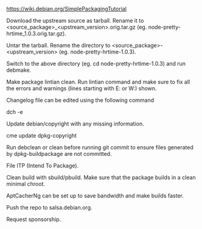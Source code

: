 https://wiki.debian.org/SimplePackagingTutorial



Download the upstream source as tarball.
Rename it to <source_package>_<upstream_version>.orig.tar.gz (eg. node-pretty-hrtime_1.0.3.orig.tar.gz).

Untar the tarball.
Rename the directory to <source_package>-<upstream_version> (eg. node-pretty-hrtime-1.0.3).

Switch to the above directory (eg. cd node-pretty-hrtime-1.0.3) and run debmake. 

Make package lintian clean.
Run lintian command and make sure to fix all the errors and warnings (lines starting with E: or W:) shown. 

Changelog file can be edited using the following command 

dch -e

Update debian/copyright with any missing information.

cme update dpkg-copyright

Run debclean or clean before running git commit to ensure files generated by dpkg-buildpackage are not committed.

File ITP (Intend To Package).

Clean build with sbuild/pbuild. Make sure that the package builds in a clean minimal chroot.

AptCacherNg can be set up to save bandwidth and make builds faster.

Push the repo to salsa.debian.org.

Request sponsorship. 